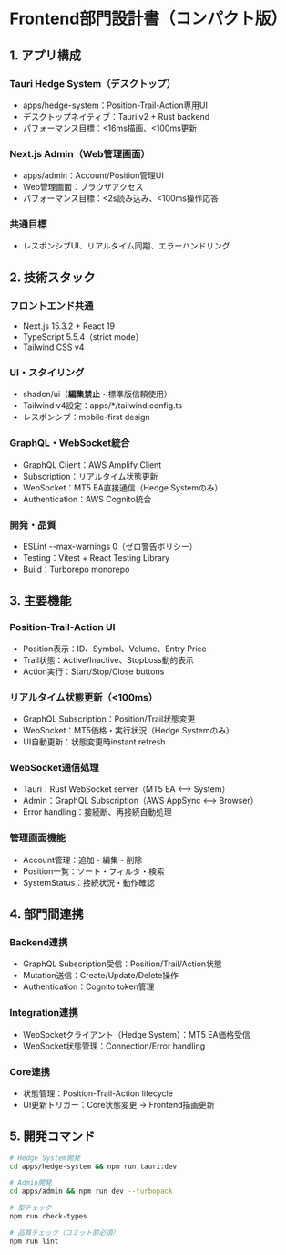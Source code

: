 # Frontend部門設計書（コンパクト版）

## 1. アプリ構成

### Tauri Hedge System（デスクトップ）
- apps/hedge-system：Position-Trail-Action専用UI
- デスクトップネイティブ：Tauri v2 + Rust backend
- パフォーマンス目標：<16ms描画、<100ms更新

### Next.js Admin（Web管理画面）
- apps/admin：Account/Position管理UI
- Web管理画面：ブラウザアクセス
- パフォーマンス目標：<2s読み込み、<100ms操作応答

### 共通目標
- レスポンシブUI、リアルタイム同期、エラーハンドリング

## 2. 技術スタック

### フロントエンド共通
- Next.js 15.3.2 + React 19
- TypeScript 5.5.4（strict mode）
- Tailwind CSS v4

### UI・スタイリング
- shadcn/ui（**編集禁止**・標準版信頼使用）
- Tailwind v4設定：apps/*/tailwind.config.ts
- レスポンシブ：mobile-first design

### GraphQL・WebSocket統合
- GraphQL Client：AWS Amplify Client
- Subscription：リアルタイム状態更新
- WebSocket：MT5 EA直接通信（Hedge Systemのみ）
- Authentication：AWS Cognito統合

### 開発・品質
- ESLint --max-warnings 0（ゼロ警告ポリシー）
- Testing：Vitest + React Testing Library
- Build：Turborepo monorepo

## 3. 主要機能

### Position-Trail-Action UI
- Position表示：ID、Symbol、Volume、Entry Price
- Trail状態：Active/Inactive、StopLoss動的表示
- Action実行：Start/Stop/Close buttons

### リアルタイム状態更新（<100ms）
- GraphQL Subscription：Position/Trail状態変更
- WebSocket：MT5価格・実行状況（Hedge Systemのみ）
- UI自動更新：状態変更時instant refresh

### WebSocket通信処理
- Tauri：Rust WebSocket server（MT5 EA ⟷ System）
- Admin：GraphQL Subscription（AWS AppSync ⟷ Browser）
- Error handling：接続断、再接続自動処理

### 管理画面機能
- Account管理：追加・編集・削除
- Position一覧：ソート・フィルタ・検索
- SystemStatus：接続状況・動作確認

## 4. 部門間連携

### Backend連携
- GraphQL Subscription受信：Position/Trail/Action状態
- Mutation送信：Create/Update/Delete操作
- Authentication：Cognito token管理

### Integration連携
- WebSocketクライアント（Hedge System）：MT5 EA価格受信
- WebSocket状態管理：Connection/Error handling

### Core連携
- 状態管理：Position-Trail-Action lifecycle
- UI更新トリガー：Core状態変更 → Frontend描画更新

## 5. 開発コマンド

```bash
# Hedge System開発
cd apps/hedge-system && npm run tauri:dev

# Admin開発  
cd apps/admin && npm run dev --turbopack

# 型チェック
npm run check-types

# 品質チェック（コミット前必須）
npm run lint
```